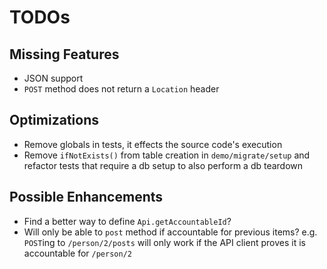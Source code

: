 # TODOs

## Missing Features
- JSON support
- `POST` method does not return a `Location` header

## Optimizations
- Remove globals in tests, it effects the source code's execution
- Remove `ifNotExists()` from table creation in `demo/migrate/setup` and refactor tests that require a db setup to also perform a db teardown

## Possible Enhancements
- Find a better way to define `Api.getAccountableId`?
- Will only be able to `post` method if accountable for previous items? e.g. `POST`ing to `/person/2/posts` will only work if the API client proves it is accountable for `/person/2`
